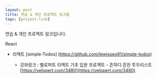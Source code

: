```yaml
---
layout: post
title: 연습 & 개인 프로젝트 링크들
tags: [project-link]
---
```


연습 & 개인 프로젝트 링크입니다.

 React
  - 리액트 [simple-Todos] (https://github.com/lewisseo91/simple-todos) 

      - 강좌링크 : 벨로퍼트 리액트 기초 입문 프로젝트 - 흔하디 흔한 투두리스트[https://velopert.com/3480](https://velopert.com/3480)